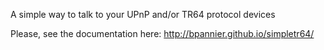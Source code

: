 A simple way to talk to your UPnP and/or TR64 protocol devices

Please, see the documentation here: http://bpannier.github.io/simpletr64/